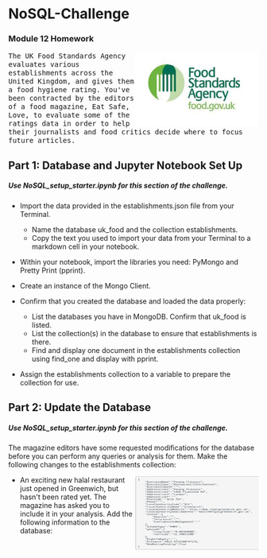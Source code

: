 # NoSQL-Challenge
### Module 12 Homework 

<img align="right" width="250" height="150" src="https://github.com/molleighH/NoSQL-Challenge/blob/main/uk%20food%20standards%20agency.jpeg?raw=true">

<samp>The UK Food Standards Agency evaluates various establishments across the United Kingdom, and gives them a food hygiene rating. You've been contracted by the editors of a food magazine, Eat Safe, Love, to evaluate some of the ratings data in order to help their journalists and food critics decide where to focus future articles.</samp>


## Part 1: Database and Jupyter Notebook Set Up

##### Use NoSQL_setup_starter.ipynb for this section of the challenge.
    
* Import the data provided in the establishments.json file from your Terminal. 
    * Name the database uk_food and the collection establishments. 
    * Copy the text you used to import your data from your Terminal to a markdown cell in your notebook.

* Within your notebook, import the libraries you need: PyMongo and Pretty Print (pprint).

* Create an instance of the Mongo Client.

* Confirm that you created the database and loaded the data properly:

    * List the databases you have in MongoDB. Confirm that uk_food is listed.
    * List the collection(s) in the database to ensure that establishments is there.
    * Find and display one document in the establishments collection using find_one and display with pprint.
    
* Assign the establishments collection to a variable to prepare the collection for use.

## Part 2: Update the Database

##### Use NoSQL_setup_starter.ipynb for this section of the challenge.

The magazine editors have some requested modifications for the database before you can perform any queries or analysis for them. Make the following changes to the establishments collection:

<img align="right" width="250" height="150" src="https://github.com/molleighH/NoSQL-Challenge/blob/main/Screenshot%202023-12-10%20at%207.43.52%20PM.png?raw=true">

* An exciting new halal restaurant just opened in Greenwich, but hasn't been rated yet. The magazine has asked you to include it in your analysis. Add the following information to the database:
